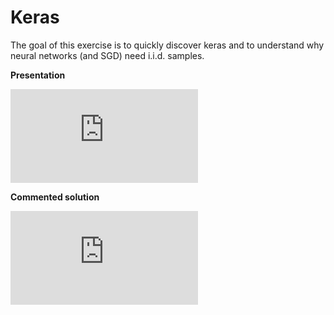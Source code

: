 # Keras

The goal of this exercise is to quickly discover keras and to understand why neural networks (and SGD) need i.i.d. samples.

**Presentation**

<div class="embed-container">
  <iframe src="https://www.youtube.com/embed/kzW9DpigQCo" frameborder="0" allowfullscreen></iframe>
</div>

**Commented solution**

<div class="embed-container">
  <iframe src="https://www.youtube.com/embed/hbAPFC7NEqc" frameborder="0" allowfullscreen></iframe>
</div>